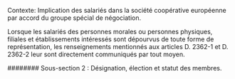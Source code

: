 Contexte: Implication des salariés dans la société coopérative européenne par accord du groupe spécial de négociation.

Lorsque les salariés des personnes morales ou personnes physiques, filiales et établissements intéressés sont dépourvus de toute forme de représentation, les renseignements mentionnés aux articles D. 2362-1 et D. 2362-2 leur sont directement communiqués par tout moyen.

######## Sous-section 2 : Désignation, élection et statut des membres.